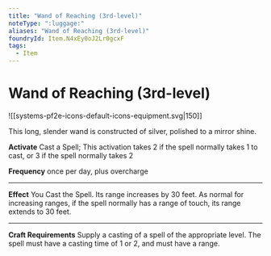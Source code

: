 ```yaml
---
title: "Wand of Reaching (3rd-level)"
noteType: ":luggage:"
aliases: "Wand of Reaching (3rd-level)"
foundryId: Item.N4xEy0oJ2Lr0gcxF
tags:
  - Item
---
```


# Wand of Reaching (3rd-level)
![[systems-pf2e-icons-default-icons-equipment.svg|150]]

This long, slender wand is constructed of silver, polished to a mirror shine.

**Activate** Cast a Spell; This activation takes 2 if the spell normally takes 1 to cast, or 3 if the spell normally takes 2

**Frequency** once per day, plus overcharge

* * *

**Effect** You Cast the Spell. Its range increases by 30 feet. As normal for increasing ranges, if the spell normally has a range of touch, its range extends to 30 feet.

* * *

**Craft Requirements** Supply a casting of a spell of the appropriate level. The spell must have a casting time of 1 or 2, and must have a range.
